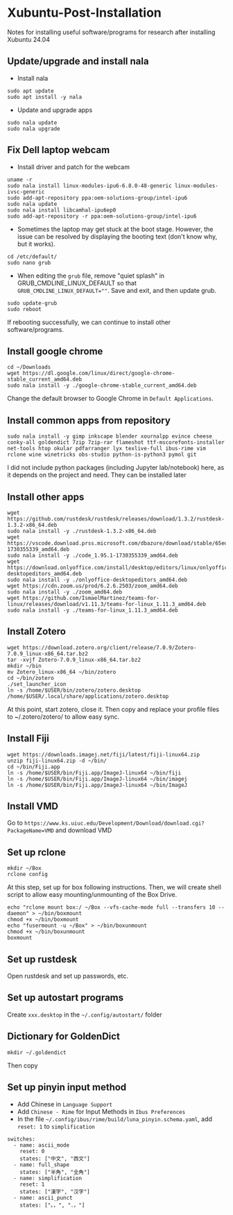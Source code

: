 # Xubuntu-Post-Installation
Notes for installing useful software/programs for research after installing Xubuntu 24.04

## Update/upgrade and install nala
* Install nala
```
sudo apt update
sudo apt install -y nala
```
* Update and upgrade apps
```
sudo nala update
sudo nala upgrade
```

## Fix Dell laptop webcam
* Install driver and patch for the webcam
```
uname -r
sudo nala install linux-modules-ipu6-6.8.0-48-generic linux-modules-ivsc-generic
sudo add-apt-repository ppa:oem-solutions-group/intel-ipu6
sudo nala update
sudo nala install libcamhal-ipu6ep0
sudo add-apt-repository -r ppa:oem-solutions-group/intel-ipu6
```
* Sometimes the laptop may get stuck at the boot stage. However, the issue can be resolved by displaying the booting text (don't know why, but it works).
```
cd /etc/default/
sudo nano grub
```
* When editing the `grub` file, remove "quiet splash" in GRUB_CMDLINE_LINUX_DEFAULT so that `GRUB_CMDLINE_LINUX_DEFAULT=""`. Save and exit, and then update grub.
```
sudo update-grub
sudo reboot
```
If rebooting successfully, we can continue to install other software/programs.

## Install google chrome
```
cd ~/Downloads
wget https://dl.google.com/linux/direct/google-chrome-stable_current_amd64.deb
sudo nala install -y ./google-chrome-stable_current_amd64.deb 
```
Change the default browser to Google Chrome in `Default Applications`.

## Install common apps from repository
```
sudo nala install -y gimp inkscape blender xournalpp evince cheese conky-all goldendict 7zip 7zip-rar flameshot ttf-mscorefonts-installer net-tools htop okular pdfarranger lyx texlive-full ibus-rime vim rclone wine winetricks obs-studio python-is-python3 pymol git
```
I did not include python packages (including Jupyter lab/notebook) here, as it depends on the project and need. They can be installed later

## Install other apps
```
wget https://github.com/rustdesk/rustdesk/releases/download/1.3.2/rustdesk-1.3.2-x86_64.deb
sudo nala install -y ./rustdesk-1.3.2-x86_64.deb
wget https://vscode.download.prss.microsoft.com/dbazure/download/stable/65edc4939843c90c34d61f4ce11704f09d3e5cb6/code_1.95.1-1730355339_amd64.deb
sudo nala install -y ./code_1.95.1-1730355339_amd64.deb
wget https://download.onlyoffice.com/install/desktop/editors/linux/onlyoffice-desktopeditors_amd64.deb
sudo nala install -y ./onlyoffice-desktopeditors_amd64.deb
wget https://cdn.zoom.us/prod/6.2.6.2503/zoom_amd64.deb
sudo nala install -y ./zoom_amd64.deb
wget https://github.com/IsmaelMartinez/teams-for-linux/releases/download/v1.11.3/teams-for-linux_1.11.3_amd64.deb
sudo nala install -y ./teams-for-linux_1.11.3_amd64.deb
```

## Install Zotero
```
wget https://download.zotero.org/client/release/7.0.9/Zotero-7.0.9_linux-x86_64.tar.bz2
tar -xvjf Zotero-7.0.9_linux-x86_64.tar.bz2
mkdir ~/bin
mv Zotero_linux-x86_64 ~/bin/zotero
cd ~/bin/zotero
./set_launcher_icon 
ln -s /home/$USER/bin/zotero/zotero.desktop /home/$USER/.local/share/applications/zotero.desktop
```
At this point, start zotero, close it. Then copy and replace your profile files to ~/.zotero/zotero/ to allow easy sync.

## Install Fiji
```
wget https://downloads.imagej.net/fiji/latest/fiji-linux64.zip
unzip fiji-linux64.zip -d ~/bin/
cd ~/bin/Fiji.app
ln -s /home/$USER/bin/Fiji.app/ImageJ-linux64 ~/bin/fiji
ln -s /home/$USER/bin/Fiji.app/ImageJ-linux64 ~/bin/imagej
ln -s /home/$USER/bin/Fiji.app/ImageJ-linux64 ~/bin/ImageJ
```

## Install VMD
Go to `https://www.ks.uiuc.edu/Development/Download/download.cgi?PackageName=VMD` and download VMD


## Set up rclone
```
mkdir ~/Box
rclone config
```
At this step, set up for box following instructions. Then, we will create shell script to allow easy mounting/unmounting of the Box Drive.
```
echo "rclone mount box:/ ~/Box --vfs-cache-mode full --transfers 10 --daemon" > ~/bin/boxmount
chmod +x ~/bin/boxmount
echo "fusermount -u ~/Box" > ~/bin/boxunmount
chmod +x ~/bin/boxunmount
boxmount
```

## Set up rustdesk
Open rustdesk and set up passwords, etc.

## Set up autostart programs
Create `xxx.desktop` in the `~/.config/autostart/` folder

## Dictionary for GoldenDict
```
mkdir ~/.goldendict
```
Then copy 

## Set up pinyin input method
* Add Chinese in `Language Support`
* Add `Chinese - Rime` for Input Methods in `Ibus Preferences`
* In the file `~/.config/ibus/rime/build/luna_pinyin.schema.yaml`, add `reset: 1` to `simplification`
```
switches:
  - name: ascii_mode
    reset: 0
    states: ["中文", "西文"]
  - name: full_shape
    states: ["半角", "全角"]
  - name: simplification
    reset: 1
    states: ["漢字", "汉字"]
  - name: ascii_punct
    states: ["。，", "．，"]
```
